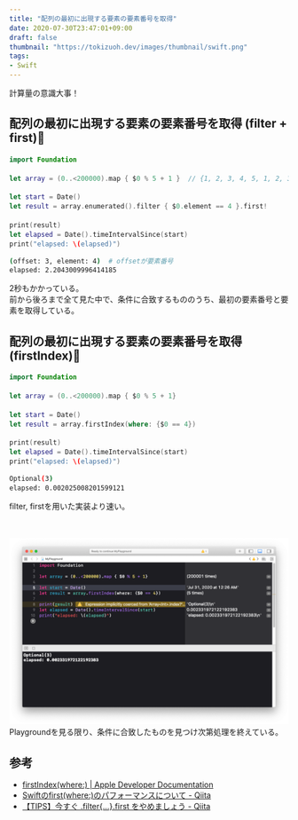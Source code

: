 ```yaml
---
title: "配列の最初に出現する要素の要素番号を取得"
date: 2020-07-30T23:47:01+09:00
draft: false
thumbnail: "https://tokizuoh.dev/images/thumbnail/swift.png"
tags:
- Swift
---
```

  
計算量の意識大事！  
<!--more-->  
  
## 配列の最初に出現する要素の要素番号を取得 (filter + first)  
  
```swift
import Foundation

let array = (0..<200000).map { $0 % 5 + 1 }  // {1, 2, 3, 4, 5, 1, 2, 3, ...}

let start = Date()
let result = array.enumerated().filter { $0.element == 4 }.first!

print(result)
let elapsed = Date().timeIntervalSince(start)
print("elapsed: \(elapsed)")

```
  
```bash
(offset: 3, element: 4)  # offsetが要素番号
elapsed: 2.2043009996414185
```
  
2秒もかかっている。  
前から後ろまで全て見た中で、条件に合致するもののうち、最初の要素番号と要素を取得している。  
  
## 配列の最初に出現する要素の要素番号を取得 (firstIndex)  
  
```swift
import Foundation

let array = (0..<200000).map { $0 % 5 + 1}

let start = Date()
let result = array.firstIndex(where: {$0 == 4})

print(result)
let elapsed = Date().timeIntervalSince(start)
print("elapsed: \(elapsed)")
```
  
```bash
Optional(3)
elapsed: 0.002025008201599121
```
  
filter, firstを用いた実装より速い。  
  
　
  
![](./1.png)  
Playgroundを見る限り、条件に合致したものを見つけ次第処理を終えている。  
  
## 参考  
- [firstIndex(where:) | Apple Developer Documentation](https://developer.apple.com/documentation/swift/array/2994722-firstindex)  
- [Swiftのfirst(where:)のパフォーマンスについて - Qiita](https://qiita.com/shtnkgm/items/928630d692cf1e5b0846)  
- [【TIPS】今すぐ .filter{...}.first をやめましょう - Qiita](https://qiita.com/lovee/items/eb6ce12408d85a1bb23a)  